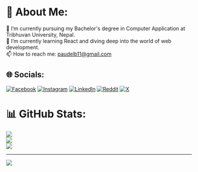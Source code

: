 # 💫 About Me:
🔭 I’m currently pursuing my Bachelor's degree in Computer Application at Tribhuvan University, Nepal.<br>🌱 I’m currently learning React and diving deep into the world of web development.<br>📫 How to reach me: [paudelb11@gmail.com](mailto:paudelb11@gmail.com)


## 🌐 Socials:
[![Facebook](https://img.shields.io/badge/Facebook-%231877F2.svg?logo=Facebook&logoColor=white)](https://facebook.com/bebek.paudell) [![Instagram](https://img.shields.io/badge/Instagram-%23E4405F.svg?logo=Instagram&logoColor=white)](https://instagram.com/paudelb_) [![LinkedIn](https://img.shields.io/badge/LinkedIn-%230077B5.svg?logo=linkedin&logoColor=white)](https://www.linkedin.com/in/bibek-paudel-06b53821b/) [![Reddit](https://img.shields.io/badge/Reddit-%23FF4500.svg?logo=Reddit&logoColor=white)](https://www.reddit.com/user/PaudelB/) [![X](https://img.shields.io/badge/X-black.svg?logo=X&logoColor=white)](https://x.com/bebekpaudel) 



# 📊 GitHub Stats:
![](https://github-readme-stats.vercel.app/api?username=paudelb36&theme=radical&hide_border=false&include_all_commits=false&count_private=true)<br/>
![](https://github-readme-streak-stats.herokuapp.com/?user=paudelb36&theme=radical&hide_border=false)<br/>
![](https://github-readme-stats.vercel.app/api/top-langs/?username=paudelb36&theme=radical&hide_border=false&include_all_commits=false&count_private=true&layout=compact)

---
[![](https://visitcount.itsvg.in/api?id=paudelb36&icon=0&color=0)](https://visitcount.itsvg.in)

<!-- Proudly created with GPRM ( https://gprm.itsvg.in ) -->
